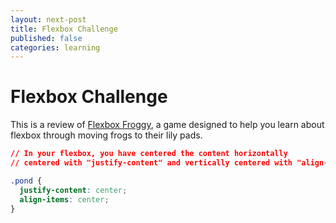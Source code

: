 ```yaml
---
layout: next-post
title: Flexbox Challenge
published: false
categories: learning
---
```


# Flexbox Challenge

This is a review of [Flexbox Froggy](http://flexboxfroggy.com/), a game designed to help you learn about flexbox through moving frogs to their lily pads.

```css
// In your flexbox, you have centered the content horizontally
// centered with "justify-content" and vertically centered with "align-items".

.pond {
  justify-content: center;
  align-items: center;
}
```

